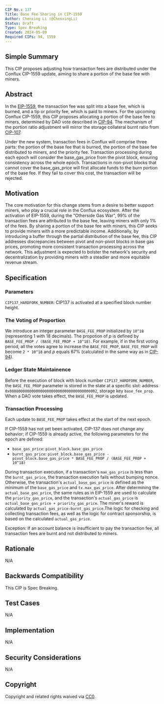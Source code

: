 ```yaml
---
CIP No.: 137
Title: Base Fee Sharing in CIP-1559
Author: Chenxing Li (@ChenxingLi)
Status: Draft
Type: Spec Breaking
Created: 2024-05-09
Required CIPs: 94, 1559
---
```


## Simple Summary
This CIP proposes adjusting how transaction fees are distributed under the Conflux CIP-1559 update, aiming to share a portion of the base fee with miners. 

## Abstract
In the [EIP-1559](https://eips.ethereum.org/EIPS/eip-1559), the transaction fee was split into a base fee, which is burned, and a tip or priority fee, which is paid to miners. For the upcoming Conflux CIP-1559, this CIP proposes allocating a portion of the base fee to miners, determined by DAO vote described in [CIP-94](CIP-94.md). The mechanism of the portion ratio adjustment will mirror the storage collateral burnt ratio from [CIP-107](CIP-107.md). 

Under the new system, transaction fees in Conflux will comprise three parts: the portion of the base fee that is burned, the portion of the base fee distributed to miners, and the priority fee. Transaction processing during each epoch will consider the base_gas_price from the pivot block, ensuring consistency across the whole epoch. Transactions in non-pivot blocks that cannot cover the base_gas_price will first allocate funds to the burn portion of the base fee. If they fail to cover this cost, the transaction will be rejected.

## Motivation
The core motivation for this change stems from a desire to better support miners, who play a crucial role in the Conflux ecosystem. After the activation of EIP-1559, during the "Otherside Gas War", 99% of the transaction fees are attributed to the base fee, leaving miners with only 1% of the fees. By sharing a portion of the base fee with miners, this CIP seeks to provide miners with a more predictable income. Additionally, by introducing a buffer through the partial distribution of the base fee, this CIP addresses discrepancies between pivot and non-pivot blocks in base gas prices, promoting more consistent transaction processing across the network. This adjustment is expected to bolster the network's security and decentralization by providing miners with a steadier and more equitable revenue stream.


## Specification

### Parameters
`CIP137_HARDFORK_NUMBER`: CIP137 is activated at a specified block number height.

### The Voting of Proportion

We introduce an integer parameter `BASE_FEE_PROP` initialized by `10^18` (representing 1 with 18 decimals). The propotion of *p* is defined by `BASE_FEE_PROP / (BASE_FEE_PROP + 10^18)`. For example, if in the first voting period, all the votes agree to increase the `BASE_FEE_PROP`, `BASE_FEE_PROP` will become `2 * 10^18` and *p* equals 67% (calculated in the same way as in [CIP-94](./cip-94.md#specification)).

### Ledger State Maintainence

Before the execution of block with block number `CIP137_HARDFORK_NUMBER`, the `BASE_FEE_PROP` parameter is stored in the state at a specific slot: address `0x0888000000000000000000000000000000000002`, storage key `base_fee_prop`. When a DAO vote takes effect, the `BASE_FEE_PROP` is updated.

### Transaction Processing

Each update to `BASE_FEE_PROP` takes effect at the start of the next epoch.

If CIP-1559 has not yet been activated, CIP-137 does not change any behavior; if CIP-1559 is already active, the following parameters for the epoch are defined:
- `base_gas_price`: `pivot_block.base_gas_price`
- `burnt_gas_price`: `pivot_block.base_gas_price - pivot_block.base_gas_price * BASE_FEE_PROP / (BASE_FEE_PROP + 10^18)`

During transaction execution, if a transaction's `max_gas_price` is less than the `burnt_gas_price`, the transaction execution fails without bumping nonce. Otherwise, the transaction's `actual_base_gas_price` is defined as the minimum of the `base_gas_price` and `tx.max_gas_price`. After determining the `actual_base_gas_price`, the same rules as in EIP-1559 are used to calculate the `priority_gas_price`, and the transaction's `actual_gas_price` is `actual_base_gas_price + priority_gas_price`. The miner's reward is calculated by `actual_gas_price-burnt_gas_price`.The logic for checking and collecting transaction fees, as well as the logic for contract sponsorship, is based on the calculated `actual_gas_price`.

Exception: If an account balance is insufficient to pay the transaction fee, all transaction fees are burnt and not distributed to miners.

## Rationale
N/A

## Backwards Compatibility
This CIP is Spec Breaking.

## Test Cases
<!--Test cases for an implementation are mandatory for CIPs that are affecting consensus changes. Other CIPs can choose to include links to test cases if applicable.-->
N/A

## Implementation
<!--The implementations must be completed before any CIP is given status "Final", but it need not be completed before the CIP is accepted. While there is merit to the approach of reaching consensus on the specification and rationale before writing code, the principle of "rough consensus and running code" is still useful when it comes to resolving many discussions of API details.-->
N/A

## Security Considerations
<!--All CIPs must contain a section that discusses the security implications/considerations relevant to the proposed change. Include information that might be important for security discussions, surfaces risks and can be used throughout the life cycle of the proposal. E.g. include security-relevant design decisions, concerns, important discussions, implementation-specific guidance and pitfalls, an outline of threats and risks and how they are being addressed. CIP submissions missing the "Security Considerations" section will be rejected. a CIP cannot proceed to status "Final" without a Security Considerations discussion deemed sufficient by the reviewers.-->
N/A

## Copyright
Copyright and related rights waived via [CC0](https://creativecommons.org/publicdomain/zero/1.0/).
